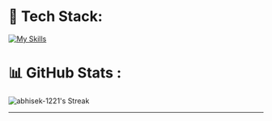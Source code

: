 # 📍 Tech Stack:

[![My Skills](https://skillicons.dev/icons?i=ts,django,docker,react,express,flask,git,java,js,linux,mongodb,mysql,nextjs,nodejs,postman,fastapi,prisma,py,redux,tailwind,tensorflow,pytorch&perline=11)](https://skillicons.dev)


# 📊 GitHub Stats :
![abhisek-1221's Streak](https://github-readme-streak-stats.herokuapp.com/?user=abhisek-1221&theme=outrun&hide_border=true)

---
